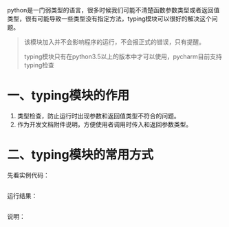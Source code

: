 python是一门弱类型的语言，很多时候我们可能不清楚函数参数类型或者返回值类型，很有可能导致一些类型没有指定方法，typing模块可以很好的解决这个问题。

> 该模块加入并不会影响程序的运行，不会报正式的错误，只有提醒。
>
> typing模块只有在python3.5以上的版本中才可以使用，pycharm目前支持typing检查

# 一、typing模块的作用

1. 类型检查，防止运行时出现参数和返回值类型不符合的问题。
2. 作为开发文档附件说明，方便使用者调用时传入和返回参数类型。

# 二、typing模块的常用方式

先看实例代码：

```

```

运行结果：

```

```

说明：



